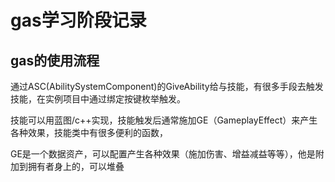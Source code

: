 # gas学习阶段记录

## gas的使用流程

通过ASC(AbilitySystemComponent)的GiveAbility给与技能，有很多手段去触发技能，在实例项目中通过绑定按键枚举触发。

技能可以用蓝图/c++实现，技能触发后通常施加GE（GameplayEffect）来产生各种效果，技能类中有很多便利的函数，

GE是一个数据资产，可以配置产生各种效果（施加伤害、增益减益等等），他是附加到拥有者身上的，可以堆叠

